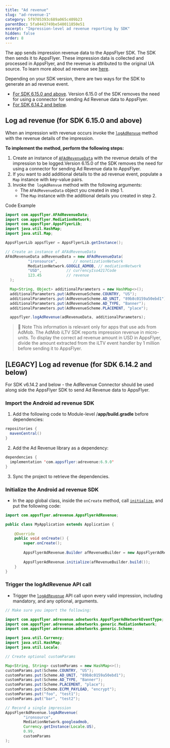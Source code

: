 ```yaml
---
title: "Ad revenue"
slug: "ad-revenue-1"
category: 5f9705393c689a065c409b23
parentDoc: 5fa0443749be540011850e51
excerpt: "Impression-level ad revenue reporting by SDK"
hidden: false
order: 8
---
```

The app sends impression revenue data to the AppsFlyer SDK. The SDK then sends it to AppsFlyer. These impression data is collected and processed in AppsFlyer, and the revenue is attributed to the original UA source. To learn more about ad revenue see [here](https://support.appsflyer.com/hc/en-us/articles/217490046#connect-to-ad-revenue-integrated-partners).

Depending on your SDK version, there are two ways for the SDK to generate an ad revenue event.

- [For SDK 6.15.0 and above](#log-ad-revenue-for-sdk-6150-and-above). Version 6.15.0 of the SDK removes the need for using a connector for sending Ad Revenue data to AppsFlyer.
- [For SDK 6.14.2 and below](#legacy-log-ad-revenue-for-sdk-6142-and-below).

## Log ad revenue (for SDK 6.15.0 and above)

When an impression with revenue occurs invoke the [`logAdRenvue`](doc:android-sdk-reference-appsflyerlib#logadrevenue) method with the revenue details of the impression.  

**To implement the method, perform the following steps:**

1. Create an instance of [`AFAdRevenueData`](doc:android-sdk-reference-appsflyerlib#afadrevenuedata) with the revenue details of the impression to be logged.Version 6.15.0 of the SDK removes the need for using a connector for sending Ad Revenue data to AppsFlyer.
2. If you want to add additional details to the ad revenue event, populate a `Map` instance with key-value pairs.
3. Invoke the  `logAdRenvue` method with the following arguments:
    - The `AFAdRevenueData` object you created in step 1.
    - The `Map` instance with the additional details you created in step 2.

Code Example

```java
import com.appsflyer.AFAdRevenueData;
import com.appsflyer.MediationNetwork;
import com.appsflyer.AppsFlyerLib;
import java.util.HashMap;
import java.util.Map;

AppsFlyerLib appsflyer = AppsFlyerLib.getInstance();

// Create an instance of AFAdRevenueData
AFAdRevenueData adRevenueData = new AFAdRevenueData(
          "ironsource",       // monetizationNetwork
          MediationNetwork.GOOGLE_ADMOB, // mediationNetwork
          "USD",           // currencyIso4217Code
          123.45           // revenue
  );

  Map<String, Object> additionalParameters = new HashMap<>();
  additionalParameters.put(AdRevenueScheme.COUNTRY, "US");
  additionalParameters.put(AdRevenueScheme.AD_UNIT, "89b8c0159a50ebd1");
  additionalParameters.put(AdRevenueScheme.AD_TYPE, "Banner");
  additionalParameters.put(AdRevenueScheme.PLACEMENT, "place");

  appsflyer.logAdRevenue(adRevenueData, additionalParameters);
```
> 📘 Note 
>  This information is relevant only for apps that use ads from AdMob. The AdMob iLTV SDK reports impression revenue in micro-units. To display the correct ad revenue amount in USD in AppsFlyer, divide the amount extracted from the iLTV event handler by 1 million before sending it to AppsFlyer.

## [LEGACY] Log ad revenue (for SDK 6.14.2 and below)

For SDK v6.14.2 and below - the AdRevenue Connector should be used along side the AppsFlyer SDK to send Ad Revenue data to AppsFlyer. 

### Import the Android ad revenue SDK

1. Add the following code to Module-level /**app/build.gradle** before dependencies:

```java
repositories { 
  mavenCentral()
}
```

2. Add the Ad Revenue library as a dependency:

```java
dependencies {
  implementation 'com.appsflyer:adrevenue:6.9.0'
}
```

3. Sync the project to retrieve the dependencies.

### Initialize the Android ad revenue SDK

- In the app global class, inside the `onCreate` method, call [`initialize`](https://dev.appsflyer.com/hc/docs/appsflyeradrevenue#initaliaze), and put the following code:

```java
import com.appsflyer.adrevenue.AppsFlyerAdRevenue;

public class MyApplication extends Application {
    
    @Override
    public void onCreate() {
        super.onCreate();
        
        AppsFlyerAdRevenue.Builder afRevenueBuilder = new AppsFlyerAdRevenue.Builder(this);     
        
        AppsFlyerAdRevenue.initialize(afRevenueBuilder.build());
    }
}
```

### Trigger the logAdRevenue API call

- Trigger the [`logAdRevenue`](https://dev.appsflyer.com/hc/docs/appsflyeradrevenue#logadrevenue) API call upon every valid impression, including mandatory, and any optional, arguments.

```java
// Make sure you import the following:

import com.appsflyer.adrevenue.adnetworks.AppsFlyerAdNetworkEventType;
import com.appsflyer.adrevenue.adnetworks.generic.MediationNetwork;
import com.appsflyer.adrevenue.adnetworks.generic.Scheme;

import java.util.Currency;
import java.util.HashMap;
import java.util.Locale;

// Create optional customParams

Map<String, String> customParams = new HashMap<>();
customParams.put(Scheme.COUNTRY, "US");
customParams.put(Scheme.AD_UNIT, "89b8c0159a50ebd1");
customParams.put(Scheme.AD_TYPE, "Banner");
customParams.put(Scheme.PLACEMENT, "place");
customParams.put(Scheme.ECPM_PAYLOAD, "encrypt");
customParams.put("foo", "test1");
customParams.put("bar", "test2");

// Record a single impression
AppsFlyerAdRevenue.logAdRevenue(
        "ironsource",
        MediationNetwork.googleadmob,
        Currency.getInstance(Locale.US),
        0.99,
        customParams
);
```
